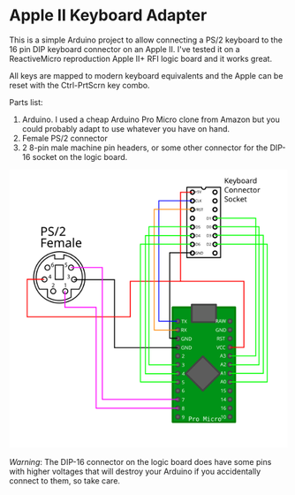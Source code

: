 # Apple II Keyboard Adapter

This is a simple Arduino project to allow connecting a PS/2 keyboard to the
16 pin DIP keyboard connector on an Apple II. I've tested it on a
ReactiveMicro reproduction Apple II+ RFI logic board and it works great.

All keys are mapped to modern keyboard equivalents and the Apple can be
reset with the Ctrl-PrtScrn key combo.

Parts list:
 1. Arduino. I used a cheap Arduino Pro Micro clone from Amazon but
    you could probably adapt to use whatever you have on hand.
 2. Female PS/2 connector
 3. 2 8-pin male machine pin headers, or some other connector for the
    DIP-16 socket on the logic board.

![Hookup Diagram](docs/wiring_diagram.svg)

_Warning_: The DIP-16 connector on the logic board does have some pins with
higher voltages that will destroy your Arduino if you accidentally connect to
them, so take care.
